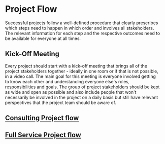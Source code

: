 # Project Flow

Successful projects follow a well-defined procedure that clearly prescribes
which steps need to happen in which order and involves all stakeholders. The
relevant information for each step and the respective outcomes need to be
available for everyone at all times.

## Kick-Off Meeting

Every project should start with a kick-off meeting that brings all of the
project stakeholders together - ideally in one room or if that is not possible,
in a video call. The main goal for this meeting is everyone involved getting to
know each other and understanding everyone else's roles, responsibilities and
goals. The group of project stakeholders should be kept as wide and open as
possible and also include people that won't necessarily be involved in the
project on a daily basis but still have relevant perspectives that the project
team should be aware of.

## [Consulting Project flow](./consulting)

## [Full Service Project flow](./full-service)
